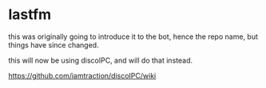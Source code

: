 # lastfm

this was originally going to introduce it to the bot, hence the repo name, but things have since changed.

this will now be using discoIPC, and will do that instead.

https://github.com/iamtraction/discoIPC/wiki
